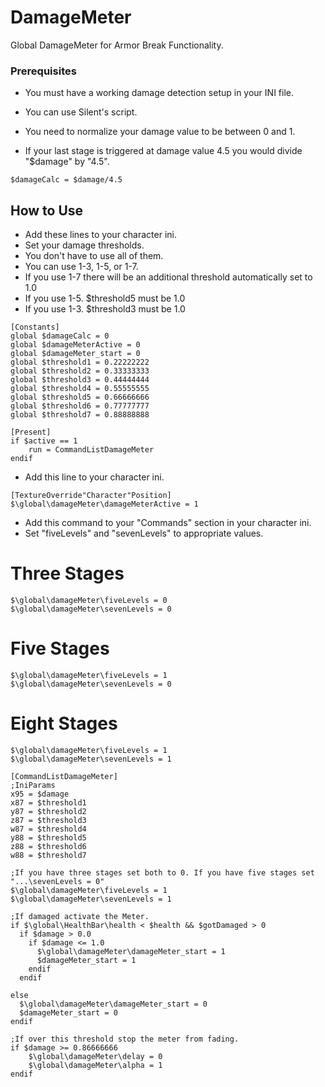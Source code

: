 # DamageMeter
Global DamageMeter for Armor Break Functionality.

### Prerequisites

- You must have a working damage detection setup in your INI file.
- You can use Silent's script.

- You need to normalize your damage value to be between 0 and 1.
- If your last stage is triggered at damage value 4.5 you would divide "$damage" by "4.5".

~~~
$damageCalc = $damage/4.5
~~~

## How to Use

- Add these lines to your character ini.
- Set your damage thresholds.
- You don't have to use all of them.
- You can use 1-3, 1-5, or 1-7.
- If you use 1-7 there will be an additional threshold automatically set to 1.0
- If you use 1-5. $threshold5 must be 1.0
- If you use 1-3. $threshold3 must be 1.0

~~~
[Constants]
global $damageCalc = 0
global $damageMeterActive = 0
global $damageMeter_start = 0
global $threshold1 = 0.22222222
global $threshold2 = 0.33333333
global $threshold3 = 0.44444444
global $threshold4 = 0.55555555
global $threshold5 = 0.66666666
global $threshold6 = 0.77777777
global $threshold7 = 0.88888888

[Present]
if $active == 1
    run = CommandListDamageMeter
endif
~~~

- Add this line to your character ini.

~~~
[TextureOverride"Character"Position]
$\global\damageMeter\damageMeterActive = 1
~~~

- Add this command to your "Commands" section in your character ini.
- Set "fiveLevels" and "sevenLevels" to appropriate values.

# Three Stages
~~~
$\global\damageMeter\fiveLevels = 0
$\global\damageMeter\sevenLevels = 0
~~~

# Five Stages
~~~
$\global\damageMeter\fiveLevels = 1
$\global\damageMeter\sevenLevels = 0
~~~

# Eight Stages
~~~
$\global\damageMeter\fiveLevels = 1
$\global\damageMeter\sevenLevels = 1
~~~

~~~
[CommandListDamageMeter]
;IniParams
x95 = $damage
x87 = $threshold1
y87 = $threshold2
z87 = $threshold3
w87 = $threshold4
y88 = $threshold5
z88 = $threshold6
w88 = $threshold7

;If you have three stages set both to 0. If you have five stages set "...\sevenLevels = 0"
$\global\damageMeter\fiveLevels = 1
$\global\damageMeter\sevenLevels = 1

;If damaged activate the Meter.
if $\global\HealthBar\health < $health && $gotDamaged > 0
  if $damage > 0.0
    if $damage <= 1.0
      $\global\damageMeter\damageMeter_start = 1
      $damageMeter_start = 1
    endif
  endif

else
  $\global\damageMeter\damageMeter_start = 0
  $damageMeter_start = 0
endif

;If over this threshold stop the meter from fading.
if $damage >= 0.86666666
	$\global\damageMeter\delay = 0
	$\global\damageMeter\alpha = 1
endif
~~~
